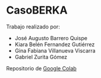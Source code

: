 # CasoBERKA

Trabajo realizado por:
- José Augusto Barrero Quispe
- Kiara Belén Fernandez Gutiérrez
- Gina Fabiana Villanueva Viscarra
- Gabriel Zurita Gómez

Repositorio de [Google Colab](https://colab.research.google.com/drive/1CclmERbvoQ1F0ef0r7hAP17uYQSrJTEH#scrollTo=M0qDKevEwuma)
